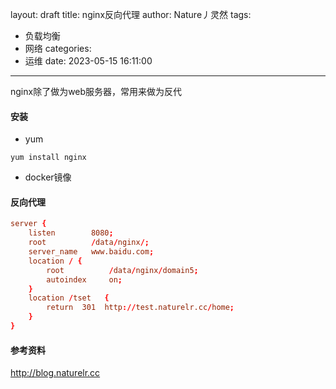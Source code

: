 layout: draft
title: nginx反向代理
author: Nature丿灵然
tags:
  - 负载均衡
  - 网络
categories:
  - 运维
date: 2023-05-15 16:11:00
---
nginx除了做为web服务器，常用来做为反代

<!--more-->

#### 安装

- yum

```shell
yum install nginx
```

- docker镜像

#### 反向代理

```conf
server {
    listen        8080;
    root          /data/nginx/;
    server_name   www.baidu.com;
    location / {
        root          /data/nginx/domain5;
        autoindex     on;
    }
    location /tset   {
        return  301  http://test.naturelr.cc/home;
    }
}
```

#### 参考资料

<http://blog.naturelr.cc>
